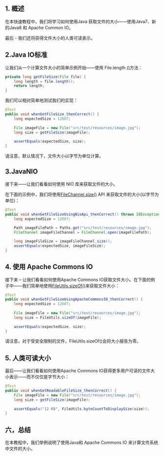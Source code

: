 ## 1. 概述

在本快速教程中，我们将学习如何使用Java 获取文件的大小——使用Java7、新的Java8 和 Apache Common IO。

最后 - 我们还将获得文件大小的人类可读表示。

## 2.Java IO标准

让我们从一个计算文件大小的简单示例开始——使用 File.length [()](https://docs.oracle.com/en/java/javase/11/docs/api/java.base/java/io/File.html#length())方法：

```java
private long getFileSize(File file) {
    long length = file.length();
    return length;
}
```

我们可以相对简单地测试我们的实现：

```java
@Test
public void whenGetFileSize_thenCorrect() {
    long expectedSize = 12607;
 
    File imageFile = new File("src/test/resources/image.jpg");
    long size = getFileSize(imageFile);
 
    assertEquals(expectedSize, size);
}
```

请注意，默认情况下，文件大小以字节为单位计算。

## 3.JavaNIO

接下来——让我们看看如何使用 NIO 库来获取文件的大小。

在下面的示例中，我们将使用[FileChannel.size()](https://docs.oracle.com/en/java/javase/11/docs/api/java.base/java/nio/channels/FileChannel.html#size()) API 来获取文件的大小(以字节为单位)：

```java
@Test
public void whenGetFileSizeUsingNioApi_thenCorrect() throws IOException {
    long expectedSize = 12607;
 
    Path imageFilePath = Paths.get("src/test/resources/image.jpg");
    FileChannel imageFileChannel = FileChannel.open(imageFilePath);

    long imageFileSize = imageFileChannel.size();
    assertEquals(expectedSize, imageFileSize);
}

```

## 4. 使用 Apache Commons IO

接下来 – 让我们看看如何使用Apache Commons IO获取文件大小。在下面的例子中——我们简单地使用[FileUtils.sizeOf()](https://commons.apache.org/proper/commons-io/javadocs/api-2.5/org/apache/commons/io/FileUtils.html#sizeOf(java.io.File))来获取文件大小：

```java
@Test
public void whenGetFileSizeUsingApacheCommonsIO_thenCorrect() {
    long expectedSize = 12607;
 
    File imageFile = new File("src/test/resources/image.jpg");
    long size = FileUtils.sizeOf(imageFile);
 
    assertEquals(expectedSize, size);
}
```

请注意，对于受安全限制的文件，FileUtils.sizeOf()会将大小报告为零。

## 5. 人类可读大小

最后——让我们看看如何使用Apache Commons IO获得更多用户可读的文件大小表示——而不仅仅是字节大小：

```java
@Test
public void whenGetReadableFileSize_thenCorrect() {
    File imageFile = new File("src/test/resources/image.jpg");
    long size = getFileSize(imageFile);
 
    assertEquals("12 KB", FileUtils.byteCountToDisplaySize(size));
}

```

## 六，总结

在本教程中，我们举例说明了使用Java和 Apache Commons IO 来计算文件系统中文件的大小。